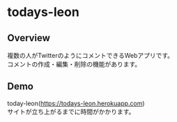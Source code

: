 # todays-leon

## Overview
複数の人がTwitterのようにコメントできるWebアプリです。<br/>
コメントの作成・編集・削除の機能があります。

## Demo
today-leon(https://todays-leon.herokuapp.com)<br/>
サイトが立ち上がるまでに時間がかかります。
